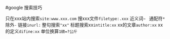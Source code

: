 #google 搜索技巧
	
只在xxx站内搜索`site:www.xxx.com`
搜xxx文件`filetype:.xxx` 
近义词`~ `
通配符`*`
除外`-`
链接`inurl:`
整句搜索`"xx"` 
标题搜索xx`intitle:xx`
 xx的文章`author:xx`
xx的定义`difine:xx`
单位换算`1磅=?公斤`